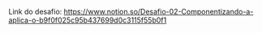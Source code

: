 Link do desafio: https://www.notion.so/Desafio-02-Componentizando-a-aplica-o-b9f0f025c95b437699d0c3115f55b0f1
